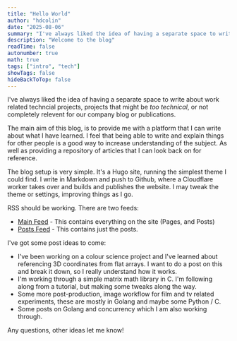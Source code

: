 ```yaml
---
title: "Hello World"
author: "hdcolin"
date: "2025-08-06"
summary: "I've always liked the idea of having a separate space to write about work related techncial projects, projects that might be _too technical_, or not completely relevent for our company blog or publications..."
description: "Welcome to the blog"
readTime: false
autonumber: true
math: true
tags: ["intro", "tech"]
showTags: false
hideBackToTop: false
---
```


I've always liked the idea of having a separate space to write about work related techncial projects, projects that might be _too technical_, or not completely relevent for our company blog or publications.

The main aim of this blog, is to provide me with a platform that I can write about what I have learned. I feel that being able to write and explain things for other people is a good way to increase understanding of the subject. As well as providing a repository of articles that I can look back on for reference.

The blog setup is very simple. It's a Hugo site, running the simplest theme I could find. I write in Markdown and push to Github, where a Cloudflare worker takes over and builds and publishes the website. I may tweak the theme or settings, improving things as I go.

RSS should be working. There are two feeds:
- [Main Feed](https://howardcolin.co.uk/index.xml) - This contains everything on the site (Pages, and Posts)
- [Posts Feed](https://howardcolin.co.uk/posts/index.xml) - This contains just the posts.

I've got some post ideas to come:
- I've been working on a colour science project and I've learned about referencing 3D coordinates from flat arrays. I want to do a post on this and break it down, so I really understand how it works.
- I'm working through a simple matrix math library in C. I'm following along from a tutorial, but making some tweaks along the way.
- Some more post-production, image workflow for film and tv related experiments, these are mostly in Golang and maybe some Python / C.
- Some posts on Golang and concurrency which I am also working through.

Any questions, other ideas let me know!
